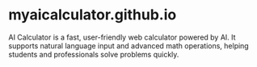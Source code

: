 # myaicalculator.github.io
AI Calculator is a fast, user-friendly web calculator powered by AI. It supports natural language input and advanced math operations, helping students and professionals solve problems quickly.
